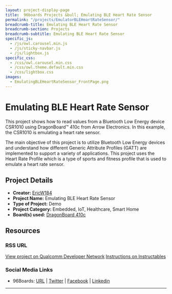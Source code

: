 ```yaml
---
layout: project-display-page
title:  96boards Projects &bull; Emulating BLE Heart Rate Sensor
permalink: "/projects/EmulatorBLEHeartRateSensor/"
breadcrumb-title: Emulating BLE Heart Rate Sensor
breadcrumb-section: Projects
breadcrumb-subtitle: Emulating BLE Heart Rate Sensor
specific_js:
  - /js/owl.carousel.min.js
  - /js/sticky-navbar.js
  - /js/lightbox.js
specific_css:
  - /css/owl.carousel.min.css
  - /css/owl.theme.default.min.css
  - /css/lightbox.css
images:
  - EmulatingBLEHeartRateSensor_FrontPage.png
---
```

# Emulating BLE Heart Rate Sensor

This project shows how to read values from a Bluetooth Low Energy device CSR1010 using DragonBoard™ 410c from Arrow Electronics. In this example, the CSR1010
is emulating a heart rate sensor.

The main objective of this project is to utilize Bluetooth Low Energy devices and understand how different Generic Attribute Profiles (GATT) are implemented to
support a variety of applications. This project uses the Heart Rate Profile which is a type of sports and fitness profile that is used to emulate a heart rate
sensor.

## Project Details

- **Creator:** [EricW184](https://www.instructables.com/member/EricW184/)
- **Project Name:** Emulating BLE Heart Rate Sensor
- **Type of Project:** Demo
- **Project Category:** Embedded, IoT, Healthcare, Smart Home
- **Board(s) used:** [DragonBoard 410c](http://www.96boards.org/product/dragonboard410c/)

## Resources

### RSS URL

[View project on Qualcomm Developer Network](https://developer.qualcomm.com/project/emulating-ble-heart-rate-sensor)
[Instructions on Instructables](https://www.instructables.com/id/Reading-Values-From-a-BLE-Device-Using-CSR1010-and/)

### Social Media Links

- 96Boards: [URL](http://www.96boards.org/) &#124; [Twitter](https://twitter.com/96boards) &#124; [Facebook](https://www.facebook.com/96Boards) &#124; [Linkedin](https://www.linkedin.com/showcase/6637095/)


***
